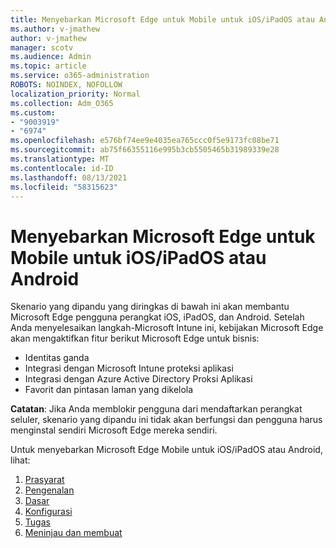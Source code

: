 ```yaml
---
title: Menyebarkan Microsoft Edge untuk Mobile untuk iOS/iPadOS atau Android
ms.author: v-jmathew
author: v-jmathew
manager: scotv
ms.audience: Admin
ms.topic: article
ms.service: o365-administration
ROBOTS: NOINDEX, NOFOLLOW
localization_priority: Normal
ms.collection: Adm_O365
ms.custom:
- "9003919"
- "6974"
ms.openlocfilehash: e576bf74ee9e4035ea765ccc0f5e9173fc08be71
ms.sourcegitcommit: ab75f66355116e995b3cb5505465b31989339e28
ms.translationtype: MT
ms.contentlocale: id-ID
ms.lasthandoff: 08/13/2021
ms.locfileid: "58315623"
---
```

# <a name="deploy-microsoft-edge-for-mobile-for-iosipados-or-android"></a>Menyebarkan Microsoft Edge untuk Mobile untuk iOS/iPadOS atau Android

Skenario yang dipandu yang diringkas di bawah ini akan membantu Microsoft Edge pengguna perangkat iOS, iPadOS, dan Android. Setelah Anda menyelesaikan langkah-Microsoft Intune ini, kebijakan Microsoft Edge akan mengaktifkan fitur berikut Microsoft Edge untuk bisnis:

- Identitas ganda
- Integrasi dengan Microsoft Intune proteksi aplikasi
- Integrasi dengan Azure Active Directory Proksi Aplikasi
- Favorit dan pintasan laman yang dikelola

**Catatan**: Jika Anda memblokir pengguna dari mendaftarkan perangkat seluler, skenario yang dipandu ini tidak akan berfungsi dan pengguna harus menginstal sendiri Microsoft Edge mereka sendiri.

Untuk menyebarkan Microsoft Edge Mobile untuk iOS/iPadOS atau Android, lihat:

1. [Prasyarat](https://go.microsoft.com/fwlink/?linkid=2133027)
2. [Pengenalan](https://go.microsoft.com/fwlink/?linkid=2133520)
3. [Dasar](https://go.microsoft.com/fwlink/?linkid=2133421)
4. [Konfigurasi](https://go.microsoft.com/fwlink/?linkid=2133521)
5. [Tugas](https://go.microsoft.com/fwlink/?linkid=2132869)
6. [Meninjau dan membuat](https://go.microsoft.com/fwlink/?linkid=2133522)
